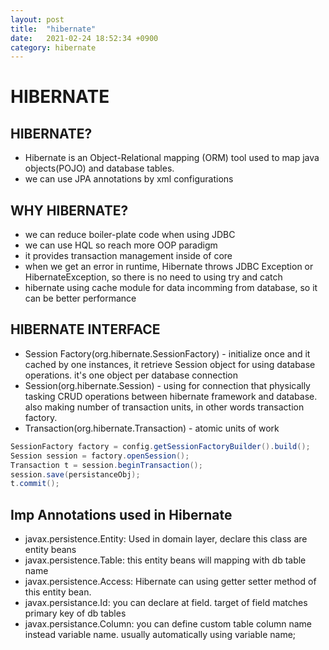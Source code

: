 ```yaml
---
layout: post
title:  "hibernate"
date:   2021-02-24 18:52:34 +0900
category: hibernate
---
```

# HIBERNATE

## HIBERNATE?
- Hibernate is an Object-Relational mapping (ORM) tool used to map java objects(POJO) and database tables.
- we can use JPA annotations by xml configurations 

## WHY HIBERNATE?
- we can reduce boiler-plate code when using JDBC
- we can use HQL so reach more OOP paradigm
- it provides transaction management inside of core
- when we get an error in runtime, Hibernate throws JDBC Exception or HibernateException, so there is no need to using try and catch
- hibernate using cache module for data incomming from database, so it can be better performance

## HIBERNATE INTERFACE
- Session Factory(org.hibernate.SessionFactory) - initialize once and it cached by one instances, it retrieve Session object for using database operations. it's one object per database connection
- Session(org.hibernate.Session) - using for connection that physically tasking CRUD operations between hibernate framework and database. also making number of transaction units, in other words transaction factory.
- Transaction(org.hibernate.Transaction) - atomic units of work

```java
SessionFactory factory = config.getSessionFactoryBuilder().build();
Session session = factory.openSession();
Transaction t = session.beginTransaction();
session.save(persistanceObj);
t.commit();
```

## Imp Annotations used in Hibernate
- javax.persistence.Entity: Used in domain layer, declare this class are entity beans
- javax.persistence.Table: this entity beans will mapping with db table name
- javax.persistence.Access: Hibernate can using getter setter method of this entity bean.
- javax.persistance.Id: you can declare at field. target of field matches primary key of db tables
- javax.persistance.Column: you can define custom table column name instead variable name. usually automatically using variable name;
